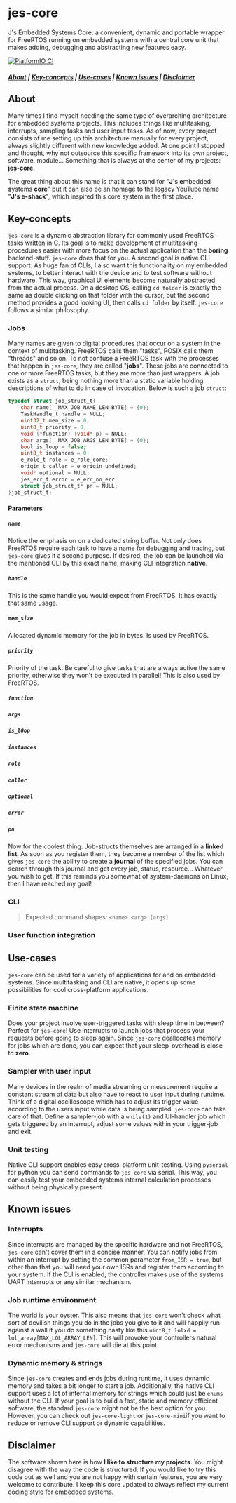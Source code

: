 # jes-core
J's Embedded Systems Core: a convenient, dynamic and portable wrapper for FreeRTOS running on embedded systems with a central core unit that makes adding, debugging and abstracting new features easy.

[![PlatformIO CI](https://github.com/jake-is-ESD-protected/jes-core/actions/workflows/workflow.yml/badge.svg?branch=main)](https://github.com/jake-is-ESD-protected/jes-core/actions/workflows/workflow.yml)

##### **[About](#about)** | **[Key-concepts](#key-concepts)** | **[Use-cases](#use-cases)** | **[Known issues](#known-issues)** | **[Disclaimer](#disclaimer)**

## About
Many times I find myself needing the same type of overarching architecture for embedded systems projects. This includes things like multitasking, interrupts, sampling tasks and user input tasks. As of now, every project consists of me setting up this architecture manually for every project, always slightly different with new knowledge added. At one point I stopped and thought, why not outsource this specific framework into its own project, software, module... Something that is always at the center of my projects: **jes-core**.

The great thing about this name is that it can stand for "**J**'s **e**mbedded **s**ystems **core**" but it can also be an homage to the legacy YouTube name "**J's e-shack**", which inspired this core system in the first place.

## Key-concepts
`jes-core` is a dynamic abstraction library for commonly used FreeRTOS tasks written in C. Its goal is to make development of multitasking procedures easier with more focus on the actual application than the **boring** backend-stuff. `jes-core` does that for you. A second goal is native CLI support: As huge fan of CLIs, I also want this functionality on my embedded systems, to better interact with the device and to test software without hardware. This way, graphical UI elements become naturally abstracted from the actual process. On a desktop OS, calling `cd folder` is exactly the same as double clicking on that folder with the cursor, but the second method provides a good looking UI, then calls `cd folder` by itself. `jes-core` follows a similar philosophy.
### Jobs
Many names are given to digital procedures that occur on a system in the context of multitasking. FreeRTOS calls them "tasks", POSIX calls them "threads" and so on. To not confuse a FreeRTOS task with the processes that happen in `jes-core`, they are called "**jobs**". These jobs are connected to one or more FreeRTOS tasks, but they are more than just wrappers. A job exists as a `struct`, being nothing more than a static variable holding descriptions of what to do in case of invocation. Below is such a job `struct`:
```c
typedef struct job_struct_t{
    char name[__MAX_JOB_NAME_LEN_BYTE] = {0};
    TaskHandle_t handle = NULL;
    uint32_t mem_size = 0;
    uint8_t priority = 0;
    void (*function) (void* p) = NULL;
    char args[__MAX_JOB_ARGS_LEN_BYTE] = {0};
    bool is_loop = false;
    uint8_t instances = 0;
    e_role_t role = e_role_core;
    origin_t caller = e_origin_undefined;
    void* optional = NULL;
    jes_err_t error = e_err_no_err;
    struct job_struct_t* pn = NULL;
}job_struct_t;
```

#### Parameters
#####  `name`
Notice the emphasis on on a dedicated string buffer. Not only does FreeRTOS require each task to have a name for debugging and tracing, but `jes-core` gives it a second purpose. If desired, the job can be launched via the mentioned CLI by this exact name, making CLI integration **native**.
##### `handle`
This is the same handle you would expect from FreeRTOS. It has exactly that same usage.
##### `mem_size`
Allocated dynamic memory for the job in bytes. Is used by FreeRTOS.
##### `priority`
Priority of the task. Be careful to give tasks that are always active the same priority, otherwise they won't be executed in parallel! This is also used by FreeRTOS.
##### `function`
##### `args`
##### `is_l0op`
##### `instances`
##### `role`
##### `caller`
##### `optional`
##### `error`
##### `pn`
Now for the coolest thing: Job-structs themselves are arranged in a **linked list**. As soon as you register them, they become a member of the list which gives `jes-core` the ability to create a **journal** of the specified jobs. You can search through this journal and get every job, status, resource... Whatever you wish to get. If this reminds you somewhat of system-daemons on Linux, then I have reached my goal!
### CLI
>Expected command shapes:
>`<name> <arg> [args]`
### User function integration
## Use-cases
`jes-core` can be used for a variety of applications for and on embedded systems. Since multitasking and CLI are native, it opens up some possibilities for cool cross-platform applications.
### Finite state machine
Does your project involve user-triggered tasks with sleep time in between? Perfect for `jes-core`! Use interrupts to launch jobs that process your requests before going to sleep again. Since `jes-core` deallocates memory for jobs which are done, you can expect that your sleep-overhead is close to **zero**.
### Sampler with user input
Many devices in the realm of media streaming or measurement require a constant stream of data but also have to react to user input during runtime. Think of a digital oscilloscope which has to adjust its trigger value according to the users input while data is being sampled. `jes-core` can take care of that. Define a sampler-job with a `while(1)` and UI-handler job which gets triggered by an interrupt, adjust some values within your trigger-job and exit.
### Unit testing
Native CLI support enables easy cross-platform unit-testing. Using `pyserial` for python you can send commands to `jes-core` via serial. This way, you can easily test your embedded systems internal calculation processes without being physically present.

## Known issues
### Interrupts
Since interrupts are managed by the specific hardware and not FreeRTOS, `jes-core` can't cover them in a concise manner. You can notify jobs from within an interrupt by setting the common parameter `from_ISR = true`, but other than that you will need your own ISRs and register them according to your system. If the CLI is enabled, the controller makes use of the systems UART interrupts or any similar mechanism.
### Job runtime environment
The world is your oyster. This also means that `jes-core` won't check what sort of devilish things you do in the jobs you give to it and will happily run against a wall if you do something nasty like this `uint8_t lolxd = lol_array[MAX_LOL_ARRAY_LEN]`. This will provoke your controllers natural error mechanisms and `jes-core` will die at this point.
### Dynamic memory & strings
Since `jes-core` creates and ends jobs during runtime, it uses dynamic memory and takes a bit longer to start a job. Additionally, the native CLI support uses a lot of internal memory for strings which could just be `enums` without the CLI. If your goal is to build a fast, static and memory efficient software, the standard `jes-core` might not be the best option for you. However, you can check out `jes-core-light` or `jes-core-mini`if you want to reduce or remove CLI support or dynamic capabilities.
## Disclaimer
The software shown here is how **I like to structure my projects**. You might disagree with the way the code is structured. If you would like to try this code out as well and you are not happy with certain features, you are very welcome to contribute. I keep this core updated to always reflect my current coding style for embedded systems.
